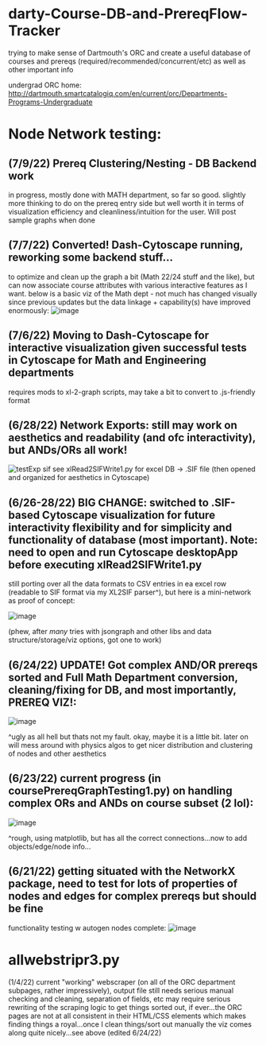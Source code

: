 # darty-Course-DB-and-PrereqFlow-Tracker

trying to make sense of Dartmouth's ORC and create a useful database of courses and prereqs (required/recommended/concurrent/etc) as well as other important info

undergrad ORC home: http://dartmouth.smartcatalogiq.com/en/current/orc/Departments-Programs-Undergraduate


# Node Network testing:
## (7/9/22) Prereq Clustering/Nesting - DB Backend work
in progress, mostly done with MATH department, so far so good. slightly more thinking to do on the prereq entry side but well worth it in terms of visualization efficiency and cleanliness/intuition for the user. Will post sample graphs when done
## (7/7/22) Converted! Dash-Cytoscape running, reworking some backend stuff...
to optimize and clean up the graph a bit (Math 22/24 stuff and the like), but can now associate course attributes with various interactive features as I want. below is a basic viz of the Math dept - not much has changed visually since previous updates but the data linkage + capability(s) have improved enormously:
![image](https://user-images.githubusercontent.com/87039043/177697199-4dde685e-e563-4bff-8aac-19fe1d612d34.png)

## (7/6/22) Moving to Dash-Cytoscape for interactive visualization given successful tests in Cytoscape for Math and Engineering departments
requires mods to xl-2-graph scripts, may take a bit to convert to .js-friendly format

## (6/28/22) Network Exports: still may work on aesthetics and readability (and ofc interactivity), but ANDs/ORs all work!
![testExp sif](https://user-images.githubusercontent.com/87039043/176257254-527033d9-3827-434c-afb2-e389e005a400.png)
see xlRead2SIFWrite1.py for excel DB -> .SIF file (then opened and organized for aesthetics in Cytoscape)

## (6/26-28/22) BIG CHANGE: switched to .SIF-based Cytoscape visualization for future interactivity flexibility and for simplicity and functionality of database (most important). Note: need to open and run Cytoscape desktopApp before executing xlRead2SIFWrite1.py

still porting over all the data formats to CSV entries in ea excel row (readable to SIF format via my XL2SIF parser^), but here is a mini-network as proof of concept:

![image](https://user-images.githubusercontent.com/87039043/176141378-525a8104-0ee2-4e9f-9e46-c27983e23571.png)

(phew, after *many* tries with jsongraph and other libs and data structure/storage/viz options, got one to work)

## (6/24/22) UPDATE! Got complex AND/OR prereqs sorted and Full Math Department conversion, cleaning/fixing for DB, and most importantly, PREREQ VIZ!:
![image](https://user-images.githubusercontent.com/87039043/175492070-3af15bf3-85bf-45d0-8070-7594085b1a15.png)

^ugly as all hell but thats not my fault. okay, maybe it is a little bit. later on will mess around with physics algos to get nicer distribution and clustering of nodes and other aesthetics

## (6/23/22) current progress (in coursePrereqGraphTesting1.py) on handling complex ORs and ANDs on course subset (2 lol):
![image](https://user-images.githubusercontent.com/87039043/175473854-5da14f66-567e-40ca-af9e-354737d971f2.png)

^rough, using matplotlib, but has all the correct connections...now to add objects/edge/node info...

## (6/21/22) getting situated with the NetworkX package, need to test for lots of properties of nodes and edges for complex prereqs but should be fine
functionality testing w autogen nodes complete:
![image](https://user-images.githubusercontent.com/87039043/174941663-25838a5b-5643-408c-bc08-2caaab3e22f3.png)


# allwebstripr3.py 
(1/4/22) current "working" webscraper (on all of the ORC department subpages, rather impressively), output file still needs serious manual checking and cleaning, separation of fields, etc
may require serious rewriting of the scraping logic to get things sorted out, if ever...the ORC pages are not at all consistent in their HTML/CSS elements which makes finding things a royal...once I clean things/sort out manually the viz comes along quite nicely...see above (edited 6/24/22)

